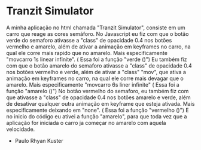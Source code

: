 # Tranzit Simulator

 A minha aplicação no html chamada "Tranzit Simulator", consiste em um carro que reage as cores semáforo.
 No Javascript eu fiz com que o botão verde do semaforo ativasse a "class" de opacidade 0.4 nos botões vermelho e amarelo, além de ativar a animação em keyframes no
carro, na qual ele corre mais rapido que no amarelo. Mais especificamente "movcarro 1s linear infinite". ( Essa foi a função "verde ()")
 Eu também fiz com que o botão amarelo do semaforo ativasse a "class" de opacidade 0.4 nos botões vermelho e verde, além de ativar a "class" "mov", que ativa a animação
em keyframes no carro, na qual ele corre mais devagar que o amarelo. Mais especificamente "movcarro 6s liner infinite" ( Essa foi a função "amarelo ()")
 No botão vermelho do semaforo, eu também fiz com que ativasse a "class" de opacidade 0.4 nos botões amarelo e verde, além de desativar qualquer outra animação em
keyframe que esteja ativada. Mais especificamente deixando em "none". ( Essa foi a função "vermelho ()")
 E no inicio do código eu ativei a função "amarelo", para que toda vez que a aplicação for iniciada o carro ja começar no amarelo com aquela velocidade.
 
 
 - Paulo Rhyan Kuster
